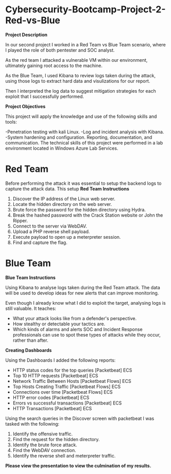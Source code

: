 # Cybersecurity-Bootcamp-Project-2-Red-vs-Blue

**Project Description**

In our second project I worked in a Red Team vs Blue Team scenario, where I played the role of both pentester and SOC analyst.

As the red team I attacked a vulnerable VM within our environment, ultimately gaining root access to the machine. 

As the Blue Team, I used Kibana to review logs taken during the attack, using those logs to extract hard data and visulizations for our report.

Then I interpreted the log data to suggest mitigation strategies for each exploit that I successfully performed.

**Project Objectives**


This project will apply the knowledge and use of the following skills and tools:

-Penetration testing with kali Linux.
-Log and incident analysis with Kibana.
-System hardening and configuration.
Reporting, documentation, and communication.
The technical skills of this project were performed in a lab environment located in Windows Azure Lab Services.

# Red Team
Before performing the attack it was essential to setup the backend logs to capture the attack data.
This setup
**Red Team Instructions**

1. Discover the IP address of the Linux web server.
2. Locate the hidden directory on the web server.
3. Brute force the password for the hidden directory using Hydra.
4. Break the hashed password with the Crack Station website or John the Ripper.
5. Connect to the server via WebDAV.
6. Upload a PHP reverse shell payload.
7. Execute payload to open up a meterpreter session.
8. Find and capture the flag.

# Blue Team
**Blue Team Instructions**

Using Kibana to analyse logs taken during the Red Team attack. The data will be used to develop ideas for new alerts that can improve monitoring.

Even though I already know what I did to exploit the target, analysing logs is still valuable. It teaches:

- What your attack looks like from a defender's perspective.
- How stealthy or detectable your tactics are.
- Which kinds of alarms and alerts SOC and Incident Response professionals can use to spot these types of attacks while they occur, rather than after.

**Creating Dashboards**

Using the Dashboards I added the following reports:

- HTTP status codes for the top queries [Packetbeat] ECS
- Top 10 HTTP requests [Packetbeat] ECS
- Network Traffic Between Hosts [Packetbeat Flows] ECS
- Top Hosts Creating Traffic [Packetbeat Flows] ECS
- Connections over time [Packetbeat Flows] ECS
- HTTP error codes [Packetbeat] ECS
- Errors vs successful transactions [Packetbeat] ECS
- HTTP Transactions [Packetbeat] ECS

Using the search queries in the Discover screen with packetbeat I was tasked with the following:

1. Identify the offensive traffic.
2. Find the request for the hidden directory.
3. Identify the brute force attack.
4. Find the WebDAV connection.
5. Identify the reverse shell and meterpreter traffic.


**Please view the presentation to view the culmination of my results.**
